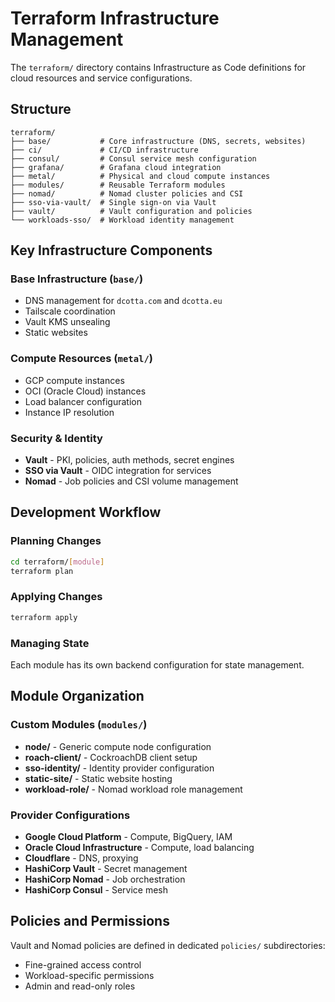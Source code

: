 # Terraform Infrastructure Management

The `terraform/` directory contains Infrastructure as Code definitions for cloud resources and service configurations.

## Structure

```
terraform/
├── base/           # Core infrastructure (DNS, secrets, websites)
├── ci/             # CI/CD infrastructure
├── consul/         # Consul service mesh configuration
├── grafana/        # Grafana cloud integration
├── metal/          # Physical and cloud compute instances
├── modules/        # Reusable Terraform modules
├── nomad/          # Nomad cluster policies and CSI
├── sso-via-vault/  # Single sign-on via Vault
├── vault/          # Vault configuration and policies
└── workloads-sso/  # Workload identity management
```

## Key Infrastructure Components

### Base Infrastructure (`base/`)
- DNS management for `dcotta.com` and `dcotta.eu`
- Tailscale coordination
- Vault KMS unsealing
- Static websites

### Compute Resources (`metal/`)
- GCP compute instances
- OCI (Oracle Cloud) instances  
- Load balancer configuration
- Instance IP resolution

### Security & Identity
- **Vault** - PKI, policies, auth methods, secret engines
- **SSO via Vault** - OIDC integration for services
- **Nomad** - Job policies and CSI volume management

## Development Workflow

### Planning Changes
```bash
cd terraform/[module]
terraform plan
```

### Applying Changes
```bash
terraform apply
```

### Managing State
Each module has its own backend configuration for state management.

## Module Organization

### Custom Modules (`modules/`)
- **node/** - Generic compute node configuration
- **roach-client/** - CockroachDB client setup
- **sso-identity/** - Identity provider configuration  
- **static-site/** - Static website hosting
- **workload-role/** - Nomad workload role management

### Provider Configurations
- **Google Cloud Platform** - Compute, BigQuery, IAM
- **Oracle Cloud Infrastructure** - Compute, load balancing
- **Cloudflare** - DNS, proxying
- **HashiCorp Vault** - Secret management
- **HashiCorp Nomad** - Job orchestration
- **HashiCorp Consul** - Service mesh

## Policies and Permissions

Vault and Nomad policies are defined in dedicated `policies/` subdirectories:
- Fine-grained access control
- Workload-specific permissions
- Admin and read-only roles